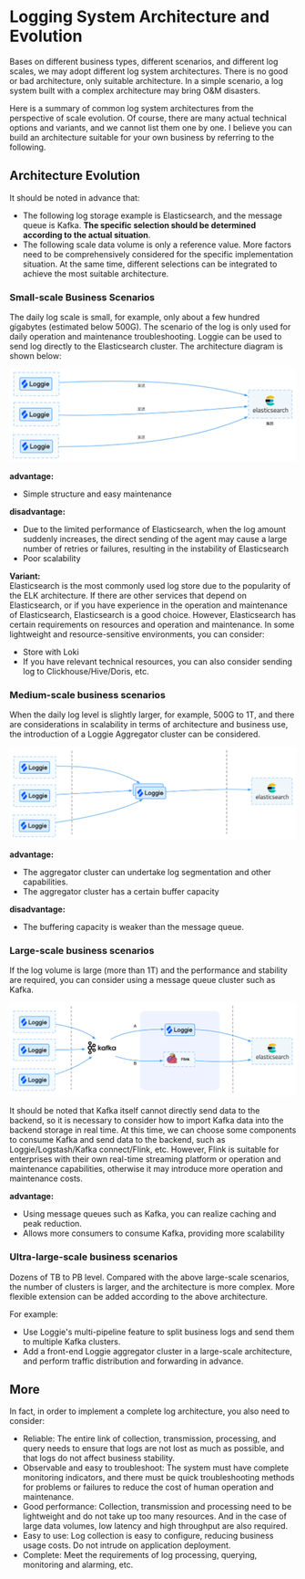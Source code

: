 # Logging System Architecture and Evolution
 
Bases on different business types, different scenarios, and different log scales, we may adopt different log system architectures. There is no good or bad architecture, only suitable architecture. In a simple scenario, a log system built with a complex architecture may bring O&M disasters.

Here is a summary of common log system architectures from the perspective of scale evolution. Of course, there are many actual technical options and variants, and we cannot list them one by one. I believe you can build an architecture suitable for your own business by referring to the following.



## Architecture Evolution
It should be noted in advance that:

- The following log storage example is Elasticsearch, and the message queue is Kafka. **The specific selection should be determined according to the actual situation**.
- The following scale data volume is only a reference value. More factors need to be comprehensively considered for the specific implementation situation. At the same time, different selections can be integrated to achieve the most suitable architecture.


### Small-scale Business Scenarios  
The daily log scale is small, for example, only about a few hundred gigabytes (estimated below 500G). The scenario of the log is only used for daily operation and maintenance troubleshooting. Loggie can be used to send log directly to the Elasticsearch cluster.
The architecture diagram is shown below:

![Small-scale Business Scenarios](imgs/loggie-es.png)

**advantage:**  

- Simple structure and easy maintenance

**disadvantage:**  

- Due to the limited performance of Elasticsearch, when the log amount suddenly increases, the direct sending of the agent may cause a large number of retries or failures, resulting in the instability of Elasticsearch
- Poor scalability

**Variant:**  
Elasticsearch is the most commonly used log store due to the popularity of the ELK architecture.
If there are other services that depend on Elasticsearch, or if you have experience in the operation and maintenance of Elasticsearch, Elasticsearch is a good choice.
However, Elasticsearch has certain requirements on resources and operation and maintenance. In some lightweight and resource-sensitive environments, you can consider:

- Store with Loki  
- If you have relevant technical resources, you can also consider sending log to Clickhouse/Hive/Doris, etc.

### Medium-scale business scenarios

When the daily log level is slightly larger, for example, 500G to 1T, and there are considerations in scalability in terms of architecture and business use, the introduction of a Loggie Aggregator cluster can be considered. 

![Medium-scale business scenarios](imgs/loggie-loggie-es.png)

**advantage:**  

- The aggregator cluster can undertake log segmentation and other capabilities.
- The aggregator cluster has a certain buffer capacity


**disadvantage:**  

- The buffering capacity is weaker than the message queue.


### Large-scale business scenarios
If the log volume is large (more than 1T) and the performance and stability are required, you can consider using a message queue cluster such as Kafka.

![Large-scale business scenarios](imgs/loggie-kafka-loggie-es.png)
 
It should be noted that Kafka itself cannot directly send data to the backend, so it is necessary to consider how to import Kafka data into the backend storage in real time.
At this time, we can choose some components to consume Kafka and send data to the backend, such as Loggie/Logstash/Kafka connect/Flink, etc. However, Flink is suitable for enterprises with their own real-time streaming platform or operation and maintenance capabilities, otherwise it may introduce more operation and maintenance costs.

**advantage:**  

- Using message queues such as Kafka, you can realize caching and peak reduction.
- Allows more consumers to consume Kafka, providing more scalability


### Ultra-large-scale business scenarios

Dozens of TB to PB level. Compared with the above large-scale scenarios, the number of clusters is larger, and the architecture is more complex. More flexible extension can be added according to the above architecture.

For example:

- Use Loggie's multi-pipeline feature to split business logs and send them to multiple Kafka clusters.
- Add a front-end Loggie aggregator cluster in a large-scale architecture, and perform traffic distribution and forwarding in advance.


## More
In fact, in order to implement a complete log architecture, you also need to consider:

- Reliable: The entire link of collection, transmission, processing, and query needs to ensure that logs are not lost as much as possible, and that logs do not affect business stability.
- Observable and easy to troubleshoot: The system must have complete monitoring indicators, and there must be quick troubleshooting methods for problems or failures to reduce the cost of human operation and maintenance.
- Good performance: Collection, transmission and processing need to be lightweight and do not take up too many resources. And in the case of large data volumes, low latency and high throughput are also required.
- Easy to use: Log collection is easy to configure, reducing business usage costs. Do not intrude on application deployment.
- Complete: Meet the requirements of log processing, querying, monitoring and alarming, etc.



